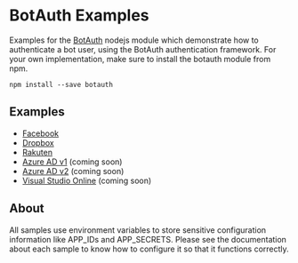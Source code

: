 # BotAuth Examples

Examples for the [BotAuth](https://github.com/mattdot/botauth) nodejs module which demonstrate how to authenticate a bot user, using the BotAuth authentication framework.  For your own implementation, make sure to install the botauth module from npm.

```
npm install --save botauth
```

## Examples
* [Facebook](https://github.com/mattdot/botauth/tree/master/examples/facebook)
* [Dropbox](https://github.com/mattdot/botauth/tree/master/examples/dropbox)
* [Rakuten](https://github.com/mattdot/botauth/tree/master/examples/rakuten)
* [Azure AD v1](https://github.com/mattdot/botauth/tree/master/examples/aadv1) (coming soon)
* [Azure AD v2](https://github.com/mattdot/botauth/tree/master/examples/aadv2) (coming soon)
* [Visual Studio Online](https://github.com/mattdot/botauth/tree/master/examples/vso) (coming soon)

## About
All samples use environment variables to store sensitive configuration information like APP_IDs and APP_SECRETS.  Please see the documentation about each sample to know how to configure it so that it functions correctly.
